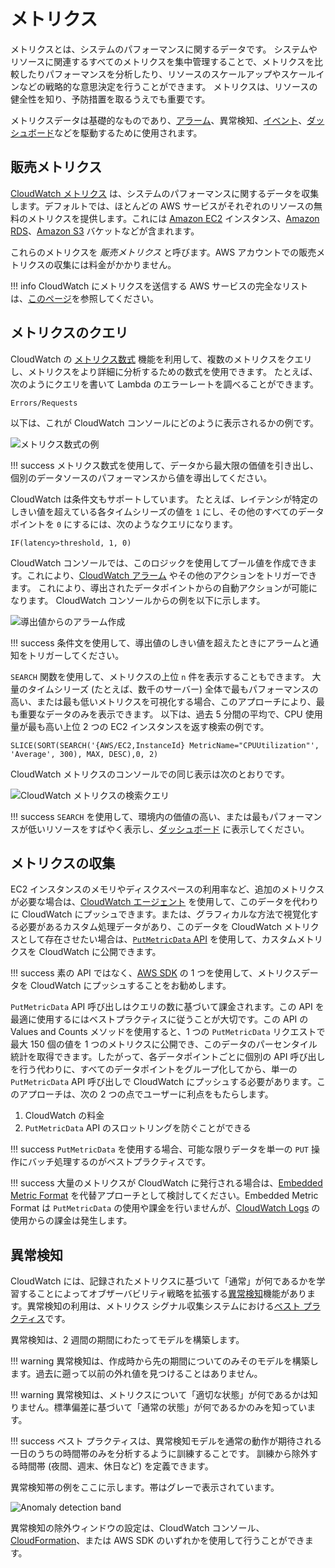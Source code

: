 # メトリクス

メトリクスとは、システムのパフォーマンスに関するデータです。 
システムやリソースに関連するすべてのメトリクスを集中管理することで、メトリクスを比較したりパフォーマンスを分析したり、リソースのスケールアップやスケールインなどの戦略的な意思決定を行うことができます。 
メトリクスは、リソースの健全性を知り、予防措置を取るうえでも重要です。

メトリクスデータは基礎的なものであり、[アラーム](../../signals/alarms/)、異常検知、[イベント](../../signals/events/)、[ダッシュボード](../../tools/dashboards)などを駆動するために使用されます。

## 販売メトリクス

[CloudWatch メトリクス](https://docs.aws.amazon.com/ja_jp/AmazonCloudWatch/latest/monitoring/working_with_metrics.html) は、システムのパフォーマンスに関するデータを収集します。デフォルトでは、ほとんどの AWS サービスがそれぞれのリソースの無料のメトリクスを提供します。これには [Amazon EC2](https://aws.amazon.com/jp/ec2/) インスタンス、[Amazon RDS](https://aws.amazon.com/jp/rds/)、[Amazon S3](https://aws.amazon.com/jp/s3/?p=pm&c=s3&z=4) バケットなどが含まれます。

これらのメトリクスを *販売メトリクス* と呼びます。AWS アカウントでの販売メトリクスの収集には料金がかかりません。  

!!! info
	CloudWatch にメトリクスを送信する AWS サービスの完全なリストは、[このページ](https://docs.aws.amazon.com/ja_jp/AmazonCloudWatch/latest/monitoring/aws-services-cloudwatch-metrics.html)を参照してください。

## メトリクスのクエリ

CloudWatch の [メトリクス数式](https://docs.aws.amazon.com/ja_jp/AmazonCloudWatch/latest/monitoring/using-metric-math.html) 機能を利用して、複数のメトリクスをクエリし、メトリクスをより詳細に分析するための数式を使用できます。 たとえば、次のようにクエリを書いて Lambda のエラーレートを調べることができます。

	Errors/Requests

以下は、これが CloudWatch コンソールにどのように表示されるかの例です。

![メトリクス数式の例](../images/metrics1.png)

!!! success
	メトリクス数式を使用して、データから最大限の価値を引き出し、個別のデータソースのパフォーマンスから値を導出してください。

CloudWatch は条件文もサポートしています。 たとえば、レイテンシが特定のしきい値を超えている各タイムシリーズの値を `1` にし、その他のすべてのデータポイントを `0` にするには、次のようなクエリになります。

	IF(latency>threshold, 1, 0)

CloudWatch コンソールでは、このロジックを使用してブール値を作成できます。これにより、[CloudWatch アラーム](../../tools/alarms) やその他のアクションをトリガーできます。 これにより、導出されたデータポイントからの自動アクションが可能になります。 CloudWatch コンソールからの例を以下に示します。

![導出値からのアラーム作成](../images/metrics2.png)

!!! success
	条件文を使用して、導出値のしきい値を超えたときにアラームと通知をトリガーしてください。

`SEARCH` 関数を使用して、メトリクスの上位 `n` 件を表示することもできます。 大量のタイムシリーズ (たとえば、数千のサーバー) 全体で最もパフォーマンスの高い、または最も低いメトリクスを可視化する場合、このアプローチにより、最も重要なデータのみを表示できます。 以下は、過去 5 分間の平均で、CPU 使用量が最も高い上位 2 つの EC2 インスタンスを返す検索の例です。

	SLICE(SORT(SEARCH('{AWS/EC2,InstanceId} MetricName="CPUUtilization"', 'Average', 300), MAX, DESC),0, 2)

CloudWatch メトリクスのコンソールでの同じ表示は次のとおりです。

![CloudWatch メトリクスの検索クエリ](../images/metrics3.png)

!!! success
	`SEARCH` を使用して、環境内の価値の高い、または最もパフォーマンスが低いリソースをすばやく表示し、[ダッシュボード](../../tools/dashboards) に表示してください。

## メトリクスの収集

EC2 インスタンスのメモリやディスクスペースの利用率など、追加のメトリクスが必要な場合は、[CloudWatch エージェント](../../tools/cloudwatch_agent/) を使用して、このデータを代わりに CloudWatch にプッシュできます。または、グラフィカルな方法で視覚化する必要があるカスタム処理データがあり、このデータを CloudWatch メトリクスとして存在させたい場合は、[`PutMetricData` API](https://docs.aws.amazon.com/AmazonCloudWatch/latest/APIReference/API_PutMetricData.html) を使用して、カスタムメトリクスを CloudWatch に公開できます。

!!! success
	素の API ではなく、[AWS SDK](https://aws.amazon.com/developer/tools/) の 1 つを使用して、メトリクスデータを CloudWatch にプッシュすることをお勧めします。

`PutMetricData` API 呼び出しはクエリの数に基づいて課金されます。この API を最適に使用するにはベストプラクティスに従うことが大切です。この API の Values and Counts メソッドを使用すると、1 つの `PutMetricData` リクエストで最大 150 個の値を 1 つのメトリクスに公開でき、このデータのパーセンタイル統計を取得できます。したがって、各データポイントごとに個別の API 呼び出しを行う代わりに、すべてのデータポイントをグループ化してから、単一の `PutMetricData` API 呼び出しで CloudWatch にプッシュする必要があります。このアプローチは、次の 2 つの点でユーザーに利点をもたらします。

1. CloudWatch の料金
2. `PutMetricData` API のスロットリングを防ぐことができる

!!! success
	`PutMetricData` を使用する場合、可能な限りデータを単一の `PUT` 操作にバッチ処理するのがベストプラクティスです。
	
!!! success
	大量のメトリクスが CloudWatch に発行される場合は、[Embedded Metric Format](https://docs.aws.amazon.com/AmazonCloudWatch/latest/monitoring/CloudWatch_Embedded_Metric_Format_Manual.html) を代替アプローチとして検討してください。Embedded Metric Format は `PutMetricData` の使用や課金を行いませんが、[CloudWatch Logs](../../tools/logs/) の使用からの課金は発生します。

## 異常検知

CloudWatch には、記録されたメトリクスに基づいて「通常」が何であるかを学習することによってオブザーバビリティ戦略を拡張する[異常検知](https://docs.aws.amazon.com/ja_jp/AmazonCloudWatch/latest/monitoring/CloudWatch_Anomaly_Detection.html)機能があります。異常検知の利用は、メトリクス シグナル収集システムにおける[ベスト プラクティス](../../signals/metrics/#use-anomaly-detection-algorithms)です。

異常検知は、2 週間の期間にわたってモデルを構築します。

!!! warning
	異常検知は、作成時から先の期間についてのみそのモデルを構築します。過去に遡って以前の外れ値を見つけることはありません。
	
!!! warning 
	異常検知は、メトリクスについて「適切な状態」が何であるかは知りません。標準偏差に基づいて「通常の状態」が何であるかのみを知っています。
	
!!! success
	ベスト プラクティスは、異常検知モデルを通常の動作が期待される一日のうちの時間帯のみを分析するように訓練することです。 訓練から除外する時間帯 (夜間、週末、休日など) を定義できます。

異常検知帯の例をここに示します。帯はグレーで表示されています。

![Anomaly detection band](../images/metrics4.png)

異常検知の除外ウィンドウの設定は、CloudWatch コンソール、 [CloudFormation](https://docs.aws.amazon.com/ja_jp/AWSCloudFormation/latest/UserGuide/aws-properties-cloudwatch-anomalydetector-configuration.html)、または AWS SDK のいずれかを使用して行うことができます。
